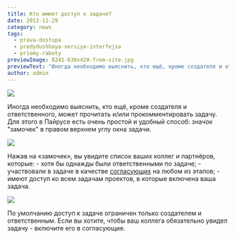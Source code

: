 ```yaml
---
title: Кто имеет доступ к задаче?
date: 2013-11-29
category: news
tags:
  - prava-dostupa
  - predydushhaya-versiya-interfejsa
  - priemy-raboty
previewImage: 8241-630x420-from-site.jpg
previewText: "Иногда необходимо выяснить, кто ещё, кроме создателя и ответственного, может прочитать и/или прокомментировать задачу. Для этого в Пайрусе есть очень простой и удобный способ: значок \"замочек\" в правом верхнем углу окна задачи."
author: admin
---
```

![](head.webp)

Иногда необходимо выяснить, кто ещё, кроме создателя и ответственного, может прочитать и/или прокомментировать задачу. Для этого в Пайрусе есть очень простой и удобный способ: значок "замочек" в правом верхнем углу окна задачи.

![](zamok.webp)

Нажав на «замочек», вы увидите список ваших коллег и партнёров, которые: - хотя бы однажды были ответственными по задаче; - участвовали в задаче в качестве [согласующих](https://pyrus.com/ru/blog/soglasovanie-dogovorov) на любом из этапов; - имеют доступ ко всем задачам проектов, в которые включена ваша задача.

![](list_of.webp)

По умолчанию доступ к задаче ограничен только создателем и ответственным. Если вы хотите, чтобы ваш коллега обязательно увидел задачу - включите его в согласующие.